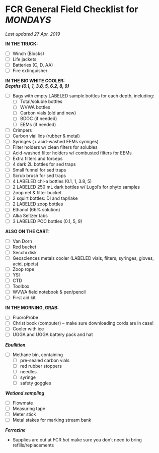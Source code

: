 # FCR General Field Checklist for ***MONDAYS***
*Last updated 27 Apr. 2019*

**IN THE TRUCK:**

- [ ] Winch (Blocks)
- [ ]	Life jackets
- [ ]	Batteries (C, D, AA)
- [ ]	Fire extinguisher

**IN THE BIG WHITE COOLER:**  
***Depths (0.1, 1, 3.8, 5, 6.2, 8, 9)***

- [ ]	Bags with empty LABELED sample bottles for each depth, including:  
    - [ ]	Total/soluble bottles
    - [ ] WVWA bottles 
    - [ ] Carbon vials (old and new)
    - [ ] BDOC (if needed)
    - [ ] EEMs (if needed)
- [ ]	Crimpers
- [ ]	Carbon vial lids (rubber & metal)
- [ ]	Syringes (+ acid-washed EEMs syringes)
- [ ]	Filter holders w/ clean filters for solubles
- [ ]	Acid-washed filter holders w/ combusted filters for EEMs
- [ ]	Extra filters and forceps
- [ ]	4 dark 2L bottles for sed traps
- [ ]	Small funnel for sed traps
- [ ]	Scrub brush for sed traps
- [ ]	4 LABELED chl-a bottles (0.1, 1, 3.8, 5)
- [ ] 2 LABELED 250 mL dark bottles w/ Lugol’s for phyto samples
- [ ]	Zoop net & filter bucket
- [ ]	2 squirt bottles: DI and tap/lake
- [ ]	2 LABELED zoop bottles
- [ ]	Ethanol (66% solution)
- [ ]	Alka Seltzer tabs
- [ ] 3 LABELED POC bottles (0.1, 5, 9)

**ALSO ON THE CART:**  

- [ ]	Van Dorn
- [ ]	Red bucket
- [ ]	Secchi disk
- [ ]	Geosciences metals cooler (LABELED vials, filters, syringes, gloves, acid, pipets)
- [ ]	Zoop rope
- [ ]	YSI
- [ ]	CTD
- [ ]	Toolbox
- [ ]	WVWA field notebook & pen/pencil
- [ ]	First aid kit

**IN THE MORNING, GRAB:**  

- [ ]	FluoroProbe
- [ ]	Christ book (computer) – make sure downloading cords are in case!
- [ ]	Cooler with ice
- [ ]	UGGA and UGGA battery pack and hat

***Ebullition***  

- [ ]	Methane bin, containing
    - [ ]	pre-sealed carbon vials
    - [ ] red rubber stoppers
    - [ ] needles
    - [ ] syringe
    - [ ] safety goggles  

***Wetland sampling***  

- [ ]	Flowmate
- [ ]  Measuring tape
- [ ] Meter stick
- [ ] Metal stakes for marking stream bank

***Ferrozine***  

*	Supplies are out at FCR *but* make sure you don’t need to bring refills/replacements
